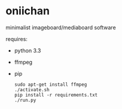 oniichan
========

minimalist imageboard/mediaboard software 

requires: 

* python 3.3
* ffmpeg
* pip


      sudo apt-get install ffmpeg
      ./activate.sh
      pip install -r requirements.txt
      ./run.py

